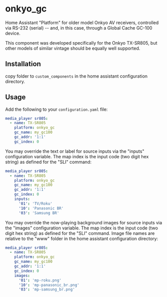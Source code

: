 # onkyo_gc

Home Assistant "Platform" for older model Onkyo AV receivers, controlled via RS-232 (serial) -- and, in this case, through a Global Cache GC-100 device.

This component was developed specifically for the Onkyo TX-SR805, but other models of
similar vintage should be equally well supported.

## Installation

copy folder to `custom_components` in the home assistant configuration directory.

## Usage

Add the following to your `configuration.yaml` file:
```yaml
media_player sr805:
  - name: TX-SR805
    platform: onkyo_gc
    gc_name: my_gc100
    gc_addr: '1:1'
    gc_index: 0
```

You may override the text or label for source inputs via the "inputs" configuration variable.  The map index is the input code (two digit hex string) as defined for the "SLI" command:
```yaml
media_player sr805:
  - name: TX-SR805
    platform: onkyo_gc
    gc_name: my_gc100
    gc_addr: '1:1'
    gc_index: 0
    inputs:
      '01': 'TV/Roku'
      '10': 'Panasonic BR'
      '03': 'Samsung BR'
```

You may override the now-playing background images for source inputs via the "images" configuration variable.  The map index is the input code (two digit hex string) as defined for the "SLI" command.  Image file names are relative to the "www" folder in the home assistant configuration directory:
```yaml
media_player sr805:
  - name: TX-SR805
    platform: onkyo_gc
    gc_name: my_gc100
    gc_addr: '1:1'
    gc_index: 0
    images:
      '01': 'mp-roku.png'
      '10': 'mp-panasonic_br.png'
      '03': 'mp-samsung_br.png'
```

